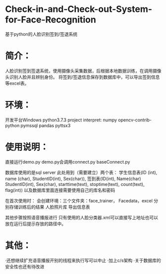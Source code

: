 # Check-in-and-Check-out-System-for-Face-Recognition
基于python的人脸识别签到/签退系统

# 简介：
人脸识别签到签退系统，使用摄像头采集数据，后根据本地数据训练，在调用摄像头识别人脸并且辨别身份。
将签到/签退信息保存到数据库中，可以导出签到信息等excel表。

# 环境：
开发平台Windows python3.7.3
project interpret:
numpy
opencv-contrib-python
pymssql
pandas
pyttsx3

# 使用说明：
直接运行demo.py
demo.py会调用connect.py baseConnect.py  

数据库使用的是sql server 此处用到（需要建立）两个表：
学生信息表(ID (int), name (char), StudentID(int), Sex(char)), 
签到表(ID(int), Name(char) StudentID(int), Sex(char), starttime(text), stoptime(text), count(text), flag(int))
以及数据库里面连接需要使用自己的库名和密码

在首次使用时：
会创建环境：三个文件夹：face_trainer， Facedata，excel 分别存储训练后的结果 人脸照片库 导出信息表

其他步骤按照语音播报进行
只有使用的人脸分类器.xml可以直接写上地址也可以放在运行后提示存放的路径中。


# 其他：
·还想继续扩充语音播报开别的线程来执行写可以中止
·加上c/s架构
·关于数据库的安全性也还有待改进
